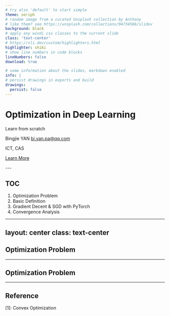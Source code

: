 ```yaml
---
# try also 'default' to start simple
theme: seriph
# random image from a curated Unsplash collection by Anthony
# like them? see https://unsplash.com/collections/94734566/slidev
background: black
# apply any windi css classes to the current slide
class: 'text-center'
# https://sli.dev/custom/highlighters.html
highlighter: shiki
# show line numbers in code blocks
lineNumbers: false
download: true

# some information about the slides, markdown enabled
info: |
# persist drawings in exports and build
drawings:
  persist: false
---
```


# Optimization in Deep Learning

Learn from scratch

Bingjie YAN bj.yan.pa@qq.com

ICT, CAS

<div
  v-motion
  :initial="{ x:0, y: 40, opacity: 0}"
  :enter="{ y: 0, opacity: 1, transition: { delay: 3500 } }">

[Learn More](https://sli.dev/guide/animations.html#motion)

</div>
---

## TOC

1. Optimization Problem
2. Basic Definition
3. Gradient Decent & SGD with PyTorch
4. Convergence Analysis


---
layout: center
class: text-center
---

## Optimization Problem

---

## Optimization Problem

---

## Reference

[1]: Convex Optimization